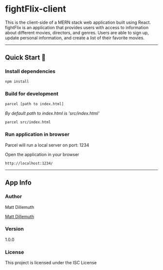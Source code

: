 # fightFlix-client
This is the client-side of a MERN stack web application built using React. fightFlix is an application that provides users with access to information about different movies, directors, and genres. Users are able to sign up, update personal information, and create a list of their favorite movies. 

---

## Quick Start 🚀

### Install dependencies 
```bash
npm install
```

### Build for development
```bash
parcel [path to index.html] 
```
*By default path to index.html is 'src/index.html'*
```bash
parcel src/index.html
```

### Run application in browser
Parcel will run a local server on port: 1234

Open the application in your browser
``` 
http://localhost:1234/
```

---

## App Info

### Author

Matt Dillemuth

[Matt Dillemuth](https://mattdillemuth.com/)

### Version

1.0.0

### License

This project is licensed under the ISC License
